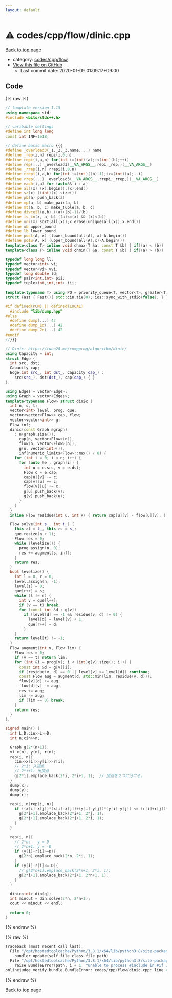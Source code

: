 ```yaml
---
layout: default
---
```


<!-- mathjax config similar to math.stackexchange -->
<script type="text/javascript" async
  src="https://cdnjs.cloudflare.com/ajax/libs/mathjax/2.7.5/MathJax.js?config=TeX-MML-AM_CHTML">
</script>
<script type="text/x-mathjax-config">
  MathJax.Hub.Config({
    TeX: { equationNumbers: { autoNumber: "AMS" }},
    tex2jax: {
      inlineMath: [ ['$','$'] ],
      processEscapes: true
    },
    "HTML-CSS": { matchFontHeight: false },
    displayAlign: "left",
    displayIndent: "2em"
  });
</script>

<script type="text/javascript" src="https://cdnjs.cloudflare.com/ajax/libs/jquery/3.4.1/jquery.min.js"></script>
<script src="https://cdn.jsdelivr.net/npm/jquery-balloon-js@1.1.2/jquery.balloon.min.js" integrity="sha256-ZEYs9VrgAeNuPvs15E39OsyOJaIkXEEt10fzxJ20+2I=" crossorigin="anonymous"></script>
<script type="text/javascript" src="../../../../assets/js/copy-button.js"></script>
<link rel="stylesheet" href="../../../../assets/css/copy-button.css" />


# :warning: codes/cpp/flow/dinic.cpp

<a href="../../../../index.html">Back to top page</a>

* category: <a href="../../../../index.html#682f2e9a44f3ba26447e5aba3266306e">codes/cpp/flow</a>
* <a href="{{ site.github.repository_url }}/blob/master/codes/cpp/flow/dinic.cpp">View this file on GitHub</a>
    - Last commit date: 2020-01-09 01:09:17+09:00




## Code

<a id="unbundled"></a>
{% raw %}
```cpp
// template version 1.15
using namespace std;
#include <bits/stdc++.h>

// varibable settings
#define int long long
const int INF=1e18;

// define basic macro {{{
#define _overload3(_1,_2,_3,name,...) name
#define _rep(i,n) repi(i,0,n)
#define repi(i,a,b) for(int i=(int)(a);i<(int)(b);++i)
#define rep(...) _overload3(__VA_ARGS__,repi,_rep,)(__VA_ARGS__)
#define _rrep(i,n) rrepi(i,0,n)
#define rrepi(i,a,b) for(int i=(int)((b)-1);i>=(int)(a);--i)
#define rrep(...) _overload3(__VA_ARGS__,rrepi,_rrep,)(__VA_ARGS__)
#define each(i,a) for (auto&& i : a)
#define all(x) (x).begin(),(x).end()
#define sz(x) ((int)(x).size())
#define pb(a) push_back(a)
#define mp(a, b) make_pair(a, b)
#define mt(a, b, c) make_tuple(a, b, c)
#define divceil(a,b) ((a)+(b)-1)/(b)
#define is_in(x, a, b) ((a)<=(x) && (x)<(b))
#define uni(x) sort(all(x));x.erase(unique(all(x)),x.end())
#define ub upper_bound
#define lb lower_bound
#define posl(A, x) (lower_bound(all(A), x)-A.begin())
#define posu(A, x) (upper_bound(all(A),x)-A.begin())
template<class T> inline void chmax(T &a, const T &b) { if((a) < (b)) (a) = (b); }
template<class T> inline void chmin(T &a, const T &b) { if((a) > (b)) (a) = (b); }

typedef long long ll;
typedef vector<int> vi;
typedef vector<vi> vvi;
typedef long double ld;
typedef pair<int,int> pii;
typedef tuple<int,int,int> iii;

template<typename T> using PQ = priority_queue<T, vector<T>, greater<T>>;
struct Fast { Fast(){ std::cin.tie(0); ios::sync_with_stdio(false); } } fast;

#if defined(PCM) || defined(LOCAL)
  #include "lib/dump.hpp"
#else
  #define dump(...) 42
  #define dump_1d(...) 42
  #define dump_2d(...) 42
#endif
//}}}

// Dinic: https://tubo28.me/compprog/algorithm/dinic/
using Capacity = int;
struct Edge {
  int src, dst;
  Capacity cap;
  Edge(int src_, int dst_, Capacity cap_) :
    src(src_), dst(dst_), cap(cap_) { }
};

using Edges = vector<Edge>;
using Graph = vector<Edges>;
template<typename Flow> struct dinic {
  int n, s, t;
  vector<int> level, prog, que;
  vector<vector<Flow>> cap, flow;
  vector<vector<int>> g;
  Flow inf;
  dinic(const Graph &graph)
    : n(graph.size()),
      cap(n, vector<Flow>(n)),
      flow(n, vector<Flow>(n)),
      g(n, vector<int>()),
      inf(numeric_limits<Flow>::max() / 8) {
    for (int i = 0; i < n; i++) {
      for (auto &e : graph[i]) {
        int u = e.src, v = e.dst;
        Flow c = e.cap;
        cap[u][v] += c;
        cap[v][u] += c;
        flow[v][u] += c;
        g[u].push_back(v);
        g[v].push_back(u);
      }
    }
  }
  inline Flow residue(int u, int v) { return cap[u][v] - flow[u][v]; }

  Flow solve(int s_, int t_) {
    this->t = t_, this->s = s_;
    que.resize(n + 1);
    Flow res = 0;
    while (levelize()) {
      prog.assign(n, 0);
      res += augment(s, inf);
    }
    return res;
  }
  bool levelize() {
    int l = 0, r = 0;
    level.assign(n, -1);
    level[s] = 0;
    que[r++] = s;
    while (l != r) {
      int v = que[l++];
      if (v == t) break;
      for (const int &d : g[v])
        if (level[d] == -1 && residue(v, d) != 0) {
          level[d] = level[v] + 1;
          que[r++] = d;
        }
    }
    return level[t] != -1;
  }
  Flow augment(int v, Flow lim) {
    Flow res = 0;
    if (v == t) return lim;
    for (int &i = prog[v]; i < (int)g[v].size(); i++) {
      const int &d = g[v][i];
      if (residue(v, d) == 0 || level[v] >= level[d]) continue;
      const Flow aug = augment(d, std::min(lim, residue(v, d)));
      flow[v][d] += aug;
      flow[d][v] -= aug;
      res += aug;
      lim -= aug;
      if (lim == 0) break;
    }
    return res;
  }
};

signed main() {
  int L,D;cin>>L>>D;
  int n;cin>>n;

  Graph g(2*(n+1));
  vi x(n), y(n), r(n);
  rep(i, n){
    cin>>x[i]>>y[i]>>r[i];
    // 2*i: 入頂点
    // 2*i+1: 出頂点
    g[2*i].emplace_back(2*i, 2*i+1, 1);  // 頂点を２つに分ける。
  }
  dump(x);
  dump(y);
  dump(r);

  rep(i, n)rep(j, n){
    if ((x[i]-x[j])*(x[i]-x[j])+(y[i]-y[j])*(y[i]-y[j]) <= (r[i]+r[j])*(r[i]+r[j])){
      g[2*i+1].emplace_back(2*i+1, 2*j, 1);
      g[2*j+1].emplace_back(2*j+1, 2*i, 1);
    }
  }

  rep(i, n){
    // 2*n:   y = D
    // 2*n+1: y = -D
    if (y[i]+r[i]>=D){
      g[2*n].emplace_back(2*n, 2*i, 1);
    }
    if (y[i]-r[i]<=-D){
      // g[2*n+1].emplace_back(2*n+1, 2*i, 1);
      g[2*i+1].emplace_back(2*i+1, 2*n+1, 1);
    }
  }

  dinic<int> din(g);
  int mincut = din.solve(2*n, 2*n+1);
  cout << mincut << endl;

  return 0;
}

```
{% endraw %}

<a id="bundled"></a>
{% raw %}
```cpp
Traceback (most recent call last):
  File "/opt/hostedtoolcache/Python/3.8.1/x64/lib/python3.8/site-packages/onlinejudge_verify/docs.py", line 340, in write_contents
    bundler.update(self.file_class.file_path)
  File "/opt/hostedtoolcache/Python/3.8.1/x64/lib/python3.8/site-packages/onlinejudge_verify/bundle.py", line 153, in update
    raise BundleError(path, i + 1, "unable to process #include in #if / #ifdef / #ifndef other than include guards")
onlinejudge_verify.bundle.BundleError: codes/cpp/flow/dinic.cpp: line 44: unable to process #include in #if / #ifdef / #ifndef other than include guards

```
{% endraw %}

<a href="../../../../index.html">Back to top page</a>


